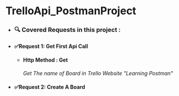 # TrelloApi_PostmanProject

  - ### 🔍️ Covered Requests in this project :
 - #### ✅Request 1: Get First Api Call
    - #### Http Method : Get
         *Get The name of Board in Trello Website "Learning Postman"*
  - #### ✅Request 2: Create A Board  
